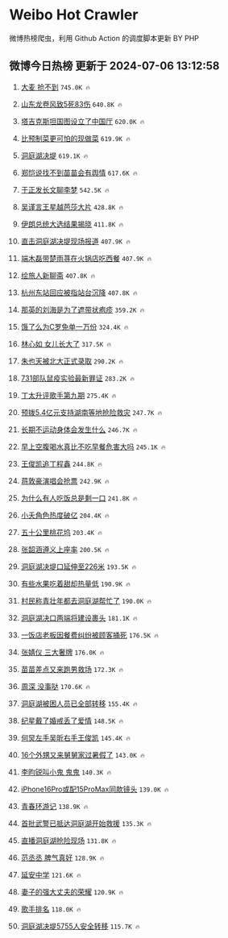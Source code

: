 # Weibo Hot Crawler 



微博热榜爬虫，利用 Github Action 的调度脚本更新 BY PHP 


## 微博今日热榜 更新于 2024-07-06 13:12:58 
1. [大麦 抢不到](https://s.weibo.com/weibo?q=%E5%A4%A7%E9%BA%A6%20%E6%8A%A2%E4%B8%8D%E5%88%B0&t=31&band_rank=1&Refer=top) `745.0K 🔥` 

1. [山东龙卷风致5死83伤](https://s.weibo.com/weibo?q=%23%E5%B1%B1%E4%B8%9C%E9%BE%99%E5%8D%B7%E9%A3%8E%E8%87%B45%E6%AD%BB83%E4%BC%A4%23&t=31&band_rank=2&Refer=top) `640.8K 🔥` 

1. [塔吉克斯坦国图设立了中国厅](https://s.weibo.com/weibo?q=%23%E5%A1%94%E5%90%89%E5%85%8B%E6%96%AF%E5%9D%A6%E5%9B%BD%E5%9B%BE%E8%AE%BE%E7%AB%8B%E4%BA%86%E4%B8%AD%E5%9B%BD%E5%8E%85%23&t=31&band_rank=3&Refer=top) `620.0K 🔥` 

1. [比预制菜更可怕的现做菜](https://s.weibo.com/weibo?q=%E6%AF%94%E9%A2%84%E5%88%B6%E8%8F%9C%E6%9B%B4%E5%8F%AF%E6%80%95%E7%9A%84%E7%8E%B0%E5%81%9A%E8%8F%9C&t=31&band_rank=4&Refer=top) `619.9K 🔥` 

1. [洞庭湖决堤](https://s.weibo.com/weibo?q=%23%E6%B4%9E%E5%BA%AD%E6%B9%96%E5%86%B3%E5%A0%A4%23&t=31&band_rank=5&Refer=top) `619.1K 🔥` 

1. [郑恺说找不到苗苗会有舆情](https://s.weibo.com/weibo?q=%23%E9%83%91%E6%81%BA%E8%AF%B4%E6%89%BE%E4%B8%8D%E5%88%B0%E8%8B%97%E8%8B%97%E4%BC%9A%E6%9C%89%E8%88%86%E6%83%85%23&t=31&band_rank=6&Refer=top) `617.6K 🔥` 

1. [于正发长文聊李梦](https://s.weibo.com/weibo?q=%23%E4%BA%8E%E6%AD%A3%E5%8F%91%E9%95%BF%E6%96%87%E8%81%8A%E6%9D%8E%E6%A2%A6%23&t=31&band_rank=7&Refer=top) `542.5K 🔥` 

1. [吴谨言王星越芭莎大片](https://s.weibo.com/weibo?q=%E5%90%B4%E8%B0%A8%E8%A8%80%E7%8E%8B%E6%98%9F%E8%B6%8A%E8%8A%AD%E8%8E%8E%E5%A4%A7%E7%89%87&t=31&band_rank=8&Refer=top) `428.8K 🔥` 

1. [伊朗总统大选结果揭晓](https://s.weibo.com/weibo?q=%23%E4%BC%8A%E6%9C%97%E6%80%BB%E7%BB%9F%E5%A4%A7%E9%80%89%E7%BB%93%E6%9E%9C%E6%8F%AD%E6%99%93%23&t=31&band_rank=9&Refer=top) `411.8K 🔥` 

1. [直击洞庭湖决堤现场报道](https://s.weibo.com/weibo?q=%23%E7%9B%B4%E5%87%BB%E6%B4%9E%E5%BA%AD%E6%B9%96%E5%86%B3%E5%A0%A4%E7%8E%B0%E5%9C%BA%E6%8A%A5%E9%81%93%23&t=31&band_rank=10&Refer=top) `407.9K 🔥` 

1. [端木磊带楚雨荨在火锅店吃西餐](https://s.weibo.com/weibo?q=%23%E7%AB%AF%E6%9C%A8%E7%A3%8A%E5%B8%A6%E6%A5%9A%E9%9B%A8%E8%8D%A8%E5%9C%A8%E7%81%AB%E9%94%85%E5%BA%97%E5%90%83%E8%A5%BF%E9%A4%90%23&t=31&band_rank=11&Refer=top) `407.9K 🔥` 

1. [绘旅人新聊斋](https://s.weibo.com/weibo?q=%23%E7%BB%98%E6%97%85%E4%BA%BA%E6%96%B0%E8%81%8A%E6%96%8B%23&t=31&band_rank=12&Refer=top) `407.8K 🔥` 

1. [杭州东站回应被指站台沉降](https://s.weibo.com/weibo?q=%23%E6%9D%AD%E5%B7%9E%E4%B8%9C%E7%AB%99%E5%9B%9E%E5%BA%94%E8%A2%AB%E6%8C%87%E7%AB%99%E5%8F%B0%E6%B2%89%E9%99%8D%23&t=31&band_rank=13&Refer=top) `407.8K 🔥` 

1. [那英的刘海是为了遮带状疱疹](https://s.weibo.com/weibo?q=%23%E9%82%A3%E8%8B%B1%E7%9A%84%E5%88%98%E6%B5%B7%E6%98%AF%E4%B8%BA%E4%BA%86%E9%81%AE%E5%B8%A6%E7%8A%B6%E7%96%B1%E7%96%B9%23&t=31&band_rank=14&Refer=top) `359.2K 🔥` 

1. [饿了么为C罗免单一万份](https://s.weibo.com/weibo?q=%23%E9%A5%BF%E4%BA%86%E4%B9%88%E4%B8%BAC%E7%BD%97%E5%85%8D%E5%8D%95%E4%B8%80%E4%B8%87%E4%BB%BD%23&t=31&band_rank=15&Refer=top) `324.4K 🔥` 

1. [林心如 女儿长大了](https://s.weibo.com/weibo?q=%E6%9E%97%E5%BF%83%E5%A6%82%20%E5%A5%B3%E5%84%BF%E9%95%BF%E5%A4%A7%E4%BA%86&t=31&band_rank=16&Refer=top) `317.5K 🔥` 

1. [朱也天被北大正式录取](https://s.weibo.com/weibo?q=%23%E6%9C%B1%E4%B9%9F%E5%A4%A9%E8%A2%AB%E5%8C%97%E5%A4%A7%E6%AD%A3%E5%BC%8F%E5%BD%95%E5%8F%96%23&t=31&band_rank=17&Refer=top) `290.2K 🔥` 

1. [731部队鼠疫实验最新罪证](https://s.weibo.com/weibo?q=%23731%E9%83%A8%E9%98%9F%E9%BC%A0%E7%96%AB%E5%AE%9E%E9%AA%8C%E6%9C%80%E6%96%B0%E7%BD%AA%E8%AF%81%23&t=31&band_rank=18&Refer=top) `283.2K 🔥` 

1. [丁太升评歌手第九期](https://s.weibo.com/weibo?q=%E4%B8%81%E5%A4%AA%E5%8D%87%E8%AF%84%E6%AD%8C%E6%89%8B%E7%AC%AC%E4%B9%9D%E6%9C%9F&t=31&band_rank=19&Refer=top) `275.4K 🔥` 

1. [预拨5.4亿元支持湖南等地抢险救灾](https://s.weibo.com/weibo?q=%23%E9%A2%84%E6%8B%A85.4%E4%BA%BF%E5%85%83%E6%94%AF%E6%8C%81%E6%B9%96%E5%8D%97%E7%AD%89%E5%9C%B0%E6%8A%A2%E9%99%A9%E6%95%91%E7%81%BE%23&t=31&band_rank=20&Refer=top) `247.7K 🔥` 

1. [长期不运动身体会发生什么](https://s.weibo.com/weibo?q=%23%E9%95%BF%E6%9C%9F%E4%B8%8D%E8%BF%90%E5%8A%A8%E8%BA%AB%E4%BD%93%E4%BC%9A%E5%8F%91%E7%94%9F%E4%BB%80%E4%B9%88%23&t=31&band_rank=21&Refer=top) `246.7K 🔥` 

1. [早上空腹喝水真比不吃早餐危害大吗](https://s.weibo.com/weibo?q=%23%E6%97%A9%E4%B8%8A%E7%A9%BA%E8%85%B9%E5%96%9D%E6%B0%B4%E7%9C%9F%E6%AF%94%E4%B8%8D%E5%90%83%E6%97%A9%E9%A4%90%E5%8D%B1%E5%AE%B3%E5%A4%A7%E5%90%97%23&t=31&band_rank=22&Refer=top) `245.1K 🔥` 

1. [王俊凯追丁程鑫](https://s.weibo.com/weibo?q=%23%E7%8E%8B%E4%BF%8A%E5%87%AF%E8%BF%BD%E4%B8%81%E7%A8%8B%E9%91%AB%23&t=31&band_rank=23&Refer=top) `244.8K 🔥` 

1. [蒋敦豪演唱会抢票](https://s.weibo.com/weibo?q=%E8%92%8B%E6%95%A6%E8%B1%AA%E6%BC%94%E5%94%B1%E4%BC%9A%E6%8A%A2%E7%A5%A8&t=31&band_rank=24&Refer=top) `242.9K 🔥` 

1. [为什么有人吃饭总是剩一口](https://s.weibo.com/weibo?q=%23%E4%B8%BA%E4%BB%80%E4%B9%88%E6%9C%89%E4%BA%BA%E5%90%83%E9%A5%AD%E6%80%BB%E6%98%AF%E5%89%A9%E4%B8%80%E5%8F%A3%23&t=31&band_rank=25&Refer=top) `241.8K 🔥` 

1. [小夭角色热度破亿](https://s.weibo.com/weibo?q=%23%E5%B0%8F%E5%A4%AD%E8%A7%92%E8%89%B2%E7%83%AD%E5%BA%A6%E7%A0%B4%E4%BA%BF%23&t=31&band_rank=26&Refer=top) `204.4K 🔥` 

1. [五十公里桃花坞](https://s.weibo.com/weibo?q=%E4%BA%94%E5%8D%81%E5%85%AC%E9%87%8C%E6%A1%83%E8%8A%B1%E5%9D%9E&t=31&band_rank=27&Refer=top) `203.4K 🔥` 

1. [张韶涵遵义上座率](https://s.weibo.com/weibo?q=%E5%BC%A0%E9%9F%B6%E6%B6%B5%E9%81%B5%E4%B9%89%E4%B8%8A%E5%BA%A7%E7%8E%87&t=31&band_rank=28&Refer=top) `200.5K 🔥` 

1. [洞庭湖决堤口延伸至226米](https://s.weibo.com/weibo?q=%23%E6%B4%9E%E5%BA%AD%E6%B9%96%E5%86%B3%E5%A0%A4%E5%8F%A3%E5%BB%B6%E4%BC%B8%E8%87%B3226%E7%B1%B3%23&t=31&band_rank=29&Refer=top) `193.5K 🔥` 

1. [有些水果吃着甜却热量低](https://s.weibo.com/weibo?q=%23%E6%9C%89%E4%BA%9B%E6%B0%B4%E6%9E%9C%E5%90%83%E7%9D%80%E7%94%9C%E5%8D%B4%E7%83%AD%E9%87%8F%E4%BD%8E%23&t=31&band_rank=30&Refer=top) `190.9K 🔥` 

1. [村民称青壮年都去洞庭湖帮忙了](https://s.weibo.com/weibo?q=%23%E6%9D%91%E6%B0%91%E7%A7%B0%E9%9D%92%E5%A3%AE%E5%B9%B4%E9%83%BD%E5%8E%BB%E6%B4%9E%E5%BA%AD%E6%B9%96%E5%B8%AE%E5%BF%99%E4%BA%86%23&t=31&band_rank=31&Refer=top) `190.0K 🔥` 

1. [洞庭湖决口两端将建设裹头](https://s.weibo.com/weibo?q=%23%E6%B4%9E%E5%BA%AD%E6%B9%96%E5%86%B3%E5%8F%A3%E4%B8%A4%E7%AB%AF%E5%B0%86%E5%BB%BA%E8%AE%BE%E8%A3%B9%E5%A4%B4%23&t=31&band_rank=32&Refer=top) `181.1K 🔥` 

1. [一饭店老板因餐费纠纷被顾客捅死](https://s.weibo.com/weibo?q=%23%E4%B8%80%E9%A5%AD%E5%BA%97%E8%80%81%E6%9D%BF%E5%9B%A0%E9%A4%90%E8%B4%B9%E7%BA%A0%E7%BA%B7%E8%A2%AB%E9%A1%BE%E5%AE%A2%E6%8D%85%E6%AD%BB%23&t=31&band_rank=33&Refer=top) `176.5K 🔥` 

1. [张婧仪 三大奢牌](https://s.weibo.com/weibo?q=%E5%BC%A0%E5%A9%A7%E4%BB%AA%20%E4%B8%89%E5%A4%A7%E5%A5%A2%E7%89%8C&t=31&band_rank=34&Refer=top) `176.0K 🔥` 

1. [苗苗差点又来跑男救场](https://s.weibo.com/weibo?q=%23%E8%8B%97%E8%8B%97%E5%B7%AE%E7%82%B9%E5%8F%88%E6%9D%A5%E8%B7%91%E7%94%B7%E6%95%91%E5%9C%BA%23&t=31&band_rank=35&Refer=top) `172.3K 🔥` 

1. [周深 没事哒](https://s.weibo.com/weibo?q=%E5%91%A8%E6%B7%B1%20%E6%B2%A1%E4%BA%8B%E5%93%92&t=31&band_rank=36&Refer=top) `170.6K 🔥` 

1. [洞庭湖被困人员已全部转移](https://s.weibo.com/weibo?q=%23%E6%B4%9E%E5%BA%AD%E6%B9%96%E8%A2%AB%E5%9B%B0%E4%BA%BA%E5%91%98%E5%B7%B2%E5%85%A8%E9%83%A8%E8%BD%AC%E7%A7%BB%23&t=31&band_rank=37&Refer=top) `155.4K 🔥` 

1. [纪星戴了婚戒丢了爱情](https://s.weibo.com/weibo?q=%23%E7%BA%AA%E6%98%9F%E6%88%B4%E4%BA%86%E5%A9%9A%E6%88%92%E4%B8%A2%E4%BA%86%E7%88%B1%E6%83%85%23&t=31&band_rank=38&Refer=top) `148.5K 🔥` 

1. [何炅左手吴昕右手王俊凯](https://s.weibo.com/weibo?q=%23%E4%BD%95%E7%82%85%E5%B7%A6%E6%89%8B%E5%90%B4%E6%98%95%E5%8F%B3%E6%89%8B%E7%8E%8B%E4%BF%8A%E5%87%AF%23&t=31&band_rank=39&Refer=top) `145.4K 🔥` 

1. [16个外甥又来舅舅家过暑假了](https://s.weibo.com/weibo?q=%2316%E4%B8%AA%E5%A4%96%E7%94%A5%E5%8F%88%E6%9D%A5%E8%88%85%E8%88%85%E5%AE%B6%E8%BF%87%E6%9A%91%E5%81%87%E4%BA%86%23&t=31&band_rank=40&Refer=top) `143.0K 🔥` 

1. [李昀锐叫小鬼 鬼鬼](https://s.weibo.com/weibo?q=%E6%9D%8E%E6%98%80%E9%94%90%E5%8F%AB%E5%B0%8F%E9%AC%BC%20%E9%AC%BC%E9%AC%BC&t=31&band_rank=41&Refer=top) `140.3K 🔥` 

1. [iPhone16Pro或配15ProMax同款镜头](https://s.weibo.com/weibo?q=%23iPhone16Pro%E6%88%96%E9%85%8D15ProMax%E5%90%8C%E6%AC%BE%E9%95%9C%E5%A4%B4%23&t=31&band_rank=42&Refer=top) `139.0K 🔥` 

1. [青春环游记](https://s.weibo.com/weibo?q=%E9%9D%92%E6%98%A5%E7%8E%AF%E6%B8%B8%E8%AE%B0&t=31&band_rank=43&Refer=top) `138.9K 🔥` 

1. [首批武警已抵达洞庭湖开始救援](https://s.weibo.com/weibo?q=%23%E9%A6%96%E6%89%B9%E6%AD%A6%E8%AD%A6%E5%B7%B2%E6%8A%B5%E8%BE%BE%E6%B4%9E%E5%BA%AD%E6%B9%96%E5%BC%80%E5%A7%8B%E6%95%91%E6%8F%B4%23&t=31&band_rank=44&Refer=top) `135.3K 🔥` 

1. [直播洞庭湖抢险现场](https://s.weibo.com/weibo?q=%23%E7%9B%B4%E6%92%AD%E6%B4%9E%E5%BA%AD%E6%B9%96%E6%8A%A2%E9%99%A9%E7%8E%B0%E5%9C%BA%23&t=31&band_rank=45&Refer=top) `131.8K 🔥` 

1. [范丞丞 脾气真好](https://s.weibo.com/weibo?q=%E8%8C%83%E4%B8%9E%E4%B8%9E%20%E8%84%BE%E6%B0%94%E7%9C%9F%E5%A5%BD&t=31&band_rank=46&Refer=top) `128.9K 🔥` 

1. [延安中学](https://s.weibo.com/weibo?q=%23%E5%BB%B6%E5%AE%89%E4%B8%AD%E5%AD%A6%23&t=31&band_rank=47&Refer=top) `121.6K 🔥` 

1. [妻子的强大丈夫的荣耀](https://s.weibo.com/weibo?q=%23%E5%A6%BB%E5%AD%90%E7%9A%84%E5%BC%BA%E5%A4%A7%E4%B8%88%E5%A4%AB%E7%9A%84%E8%8D%A3%E8%80%80%23&t=31&band_rank=48&Refer=top) `120.9K 🔥` 

1. [歌手排名](https://s.weibo.com/weibo?q=%E6%AD%8C%E6%89%8B%E6%8E%92%E5%90%8D&t=31&band_rank=49&Refer=top) `118.0K 🔥` 

1. [洞庭湖决堤5755人安全转移](https://s.weibo.com/weibo?q=%23%E6%B4%9E%E5%BA%AD%E6%B9%96%E5%86%B3%E5%A0%A45755%E4%BA%BA%E5%AE%89%E5%85%A8%E8%BD%AC%E7%A7%BB%23&t=31&band_rank=50&Refer=top) `115.7K 🔥` 

